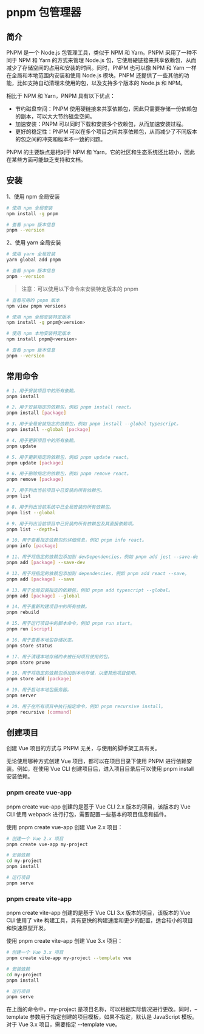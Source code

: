 
# pnpm 包管理器

## 简介

PNPM 是一个 Node.js 包管理工具，类似于 NPM 和 Yarn。PNPM 采用了一种不同于 NPM 和 Yarn 的方式来管理 Node.js 包，它使用硬链接来共享依赖包，从而减少了存储空间的占用和安装的时间。同时，PNPM 也可以像 NPM 和 Yarn 一样在全局和本地范围内安装和使用 Node.js 模块。PNPM 还提供了一些其他的功能，比如支持自动清理未使用的包，以及支持多个版本的 Node.js 和 NPM。

相比于 NPM 和 Yarn，PNPM 具有以下优点：

- 节约磁盘空间：PNPM 使用硬链接来共享依赖包，因此只需要存储一份依赖包的副本，可以大大节约磁盘空间。
- 加速安装：PNPM 可以同时下载和安装多个依赖包，从而加速安装过程。
- 更好的稳定性：PNPM 可以在多个项目之间共享依赖包，从而减少了不同版本的包之间的冲突和版本不一致的问题。

PNPM 的主要缺点是相对于 NPM 和 Yarn，它的社区和生态系统还比较小，因此在某些方面可能缺乏支持和文档。

## 安装

1、使用 npm 全局安装
    
```bash
# 使用 npm 全局安装
npm install -g pnpm

# 查看 pnpm 版本信息
pnpm --version
```
2、使用 yarn 全局安装

```bash
# 使用 yarn 全局安装
yarn global add pnpm

# 查看 pnpm 版本信息
pnpm --version
```

> 注意：可以使用以下命令来安装特定版本的 pnpm

```bash
# 查看可用的 pnpm 版本
npm view pnpm versions

# 使用 npm 全局安装特定版本
npm install -g pnpm@<version>

# 使用 npm 本地安装特定版本
npm install pnpm@<version>

# 查看 pnpm 版本信息
pnpm --version
```

## 常用命令
```bash
# 1、用于安装项目中的所有依赖。
pnpm install

# 2、用于安装指定的依赖包，例如 pnpm install react。
pnpm install [package]

# 3、用于全局安装指定的依赖包，例如 pnpm install --global typescript。
pnpm install --global [package]

# 4、用于更新项目中的所有依赖。
pnpm update

# 5、用于更新指定的依赖包，例如 pnpm update react。
pnpm update [package]

# 6、用于删除指定的依赖包，例如 pnpm remove react。
pnpm remove [package]

# 7、用于列出当前项目中已安装的所有依赖包。
pnpm list

# 8、用于列出当前系统中已全局安装的所有依赖包。
pnpm list --global

# 9、用于列出当前项目中已安装的所有依赖包及其直接依赖项。
pnpm list --depth=1

# 10、用于查看指定依赖包的详细信息，例如 pnpm info react。
pnpm info [package]

# 11、用于将指定的依赖包添加到 devDependencies，例如 pnpm add jest --save-dev。
pnpm add [package] --save-dev

# 12、用于将指定的依赖包添加到 dependencies，例如 pnpm add react --save。
pnpm add [package] --save

# 13、用于全局安装指定的依赖包，例如 pnpm add typescript --global。
pnpm add [package] --global

# 14、用于重新构建项目中的所有依赖。
pnpm rebuild

# 15、用于运行项目中的脚本命令，例如 pnpm run start。
pnpm run [script]

# 16、用于查看本地包存储状态。
pnpm store status

# 17、用于清理本地存储的未被任何项目使用的包。
pnpm store prune

# 18、用于将指定的依赖包添加到本地存储，以便其他项目使用。
pnpm store add [package]

# 19、用于启动本地包服务器。
pnpm server

# 20、用于在所有项目中执行指定命令，例如 pnpm recursive install。
pnpm recursive [command]
```

## 创建项目

创建 Vue 项目的方式与 PNPM 无关，与使用的脚手架工具有关。

无论使用哪种方式创建 Vue 项目，都可以在项目目录下使用 PNPM 进行依赖安装。例如，在使用 Vue CLI 创建项目后，进入项目目录后可以使用 pnpm install 安装依赖。

### pnpm create vue-app

pnpm create vue-app 创建的是基于 Vue CLI 2.x 版本的项目，该版本的 Vue CLI 使用 webpack 进行打包，需要配置一些基本的项目信息和插件。

使用 pnpm create vue-app 创建 Vue 2.x 项目：
```bash
# 创建一个 Vue 2.x 项目
pnpm create vue-app my-project

# 安装依赖
cd my-project
pnpm install

# 运行项目
pnpm serve
```
### pnpm create vite-app

pnpm create vite-app 创建的是基于 Vue CLI 3.x 版本的项目，该版本的 Vue CLI 使用了 vite 构建工具，具有更快的构建速度和更少的配置，适合较小的项目和快速原型开发。

使用 pnpm create vite-app 创建 Vue 3.x 项目：
```bash
# 创建一个 Vue 3.x 项目
pnpm create vite-app my-project --template vue

# 安装依赖
cd my-project
pnpm install

# 运行项目
pnpm serve
```

在上面的命令中，my-project 是项目名称，可以根据实际情况进行更改。同时，–template 参数用于指定创建的项目模板，如果不指定，默认是 JavaScript 模板。对于 Vue 3.x 项目，需要指定 --template vue。

